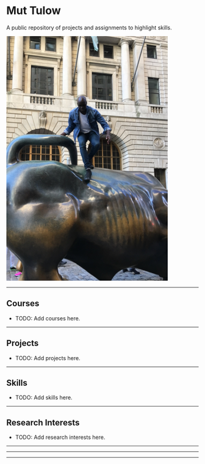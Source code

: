 # Mut Tulow
A public repository of projects and assignments to highlight skills.

![Mut Tulow](./images/IMG_1048.jpeg)

---

## Courses
- TODO: Add courses here.

---

## Projects
- TODO: Add projects here.

---

## Skills
- TODO: Add skills here.

---

## Research Interests
- TODO: Add research interests here.

---
---
---